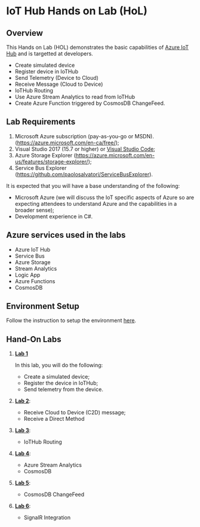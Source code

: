 # IoT Hub Hands on Lab (HoL)

## Overview

This Hands on Lab (HOL) demonstrates the basic capabilities of [Azure IoT Hub](https://azure.microsoft.com/en-us/services/iot-hub/) and is targetted at developers.

- Create simulated device
- Register device in IoTHub
- Send Telemetry (Device to Cloud)
- Receive Message (Cloud to Device)
- IoTHub Routing
- Use Azure Stream Analytics to read from IoTHub
- Create Azure Function triggered by CosmosDB ChangeFeed.

## Lab Requirements

1. Microsoft Azure subscription (pay-as-you-go or MSDN). (https://azure.microsoft.com/en-ca/free/);
2. Visual Studio 2017 (15.7 or higher) or [Visual Studio Code](https://code.visualstudio.com/);
3. Azure Storage Explorer (https://azure.microsoft.com/en-us/features/storage-explorer/);
4. Service Bus Explorer (https://github.com/paolosalvatori/ServiceBusExplorer).

It is expected that you will have a base understanding of the following:
- Microsoft Azure (we will discuss the IoT specific aspects of Azure so are expecting attendees to understand Azure and the capabilities in a broader sense);
- Development experience in C#.

## Azure services used in the labs
- Azure IoT Hub
- Service Bus
- Azure Storage
- Stream Analytics
- Logic App
- Azure Functions
- CosmosDB

## Environment Setup

Follow the instruction to setup the environment [here](/Labs/Setup/README.md).

## Hand-On Labs

1) [**Lab 1**](/Labs/Lab-1/README.md)

   In this lab, you will do the following:
   - Create a simulated device;
   - Register the device in IoTHub;
   - Send telemetry from the device.

2) [**Lab 2**](/Labs/Lab-2/README.md):
   - Receive Cloud to Device (C2D) message;
   - Receive a  Direct Method

3) [**Lab 3**](/Labs/Lab-3/README.md):
   - IoTHub Routing

4) [**Lab 4**](/Labs/Lab-4/README.md):
   - Azure Stream Analytics
   - CosmosDB

5) [**Lab 5**](/Labs/Lab-5/README.md):
   - CosmosDB ChangeFeed

6) [**Lab 6**](/Labs/Lab-6/README.md):
   - SignalR Integration
